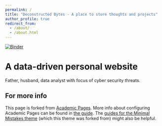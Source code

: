 ```yaml
---
permalink: /
title: "Deconstructed Bytes - A place to store thoughts and projects"
author_profile: true
redirect_from: 
  - /about/
  - /about.html
---
```


[![Binder](https://mybinder.org/badge_logo.svg)](https://mybinder.org/v2/gh/deconstructedbytes/Notebooks.git/HEAD)

A data-driven personal website
======

Father, husband, data analyst with focus of cyber security threats. 



For more info
------
This page is forked from [Academic Pages](https://github.com/academicpages/). More info about configuring Academic Pages can be found in [the guide](https://academicpages.github.io/markdown/). The [guides for the Minimal Mistakes theme](https://mmistakes.github.io/minimal-mistakes/docs/configuration/) (which this theme was forked from) might also be helpful.
